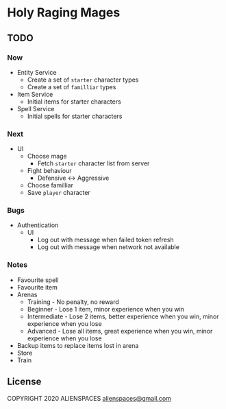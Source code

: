 # Holy Raging Mages

## TODO

### Now

* Entity Service
  * Create a set of `starter` character types
  * Create a set of `familliar` types
* Item Service
  * Initial items for starter characters
* Spell Service
  * Initial spells for starter characters

### Next

* UI
  * Choose mage
    * Fetch `starter` character list from server
  * Fight behaviour
    * Defensive <-> Aggressive
  * Choose familliar
  * Save `player` character

### Bugs

* Authentication
  * UI
    * Log out with message when failed token refresh
    * Log out with message when network not available

### Notes

* Favourite spell
* Favourite item
* Arenas
  * Training - No penalty, no reward
  * Beginner - Lose 1 item, minor experience when you win
  * Intermediate - Lose 2 items, better experience when you win, minor experience when you lose
  * Advanced - Lose all items, great experience when you win, minor experience when you lose
* Backup items to replace items lost in arena
* Store
* Train

## License

COPYRIGHT 2020 ALIENSPACES alienspaces@gmail.com
